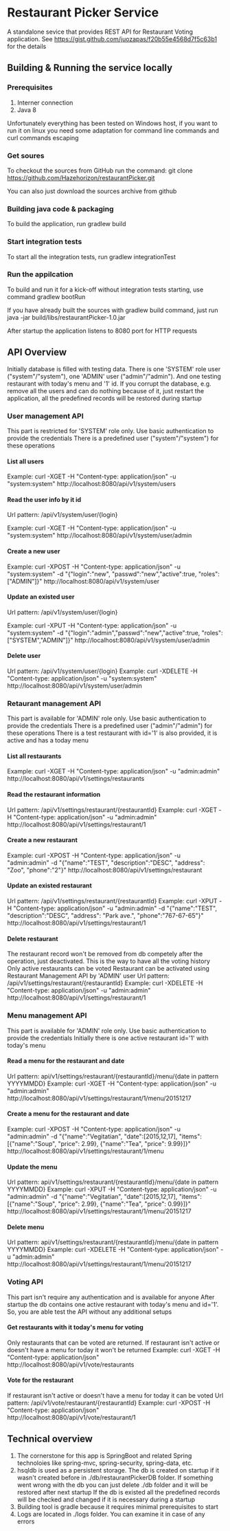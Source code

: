 # Restaurant Picker Service
A standalone sevice that provides REST API for Restaurant Voting application. See https://gist.github.com/juozapas/f20b55e4568d7f5c63b1 for the details

## Building & Running the service locally

### Prerequisites
  1. Interner connection
  2. Java 8

  Unfortunately everything has been tested on Windows host, if you want to run it on linux you need some adaptation for command line commands and curl commands escaping

### Get soures
  To checkout the sources from GitHub run the command:
  git clone https://github.com/Hazehorizon/restaurantPicker.git

  You can also just download the sources archive from github

### Building java code & packaging
  To build the application, run
  gradlew build

### Start integration tests
  To start all the integration tests, run
  gradlew integrationTest

### Run the appilcation
  To build and run it for a kick-off without integration tests starting, use command
  gradlew bootRun

  If you have already built the sources with gradlew build command, just run
  java -jar build/libs/restaurantPicker-1.0.jar

  After startup the application listens to 8080 port for HTTP requests

## API Overview
  Initially database is filled with testing data. There is one 'SYSTEM' role user ("system"/"system"), one 'ADMIN' user ("admin"/"admin").
  And one testing restaurant with today's menu and '1' id.
  If you corrupt the database, e.g. remove all the users and can do nothing because of it, just restart the application, all the predefined records will be restored during startup

### User management API
  This part is restricted for 'SYSTEM' role only. Use basic authentication to provide the credentials
  There is a predefined user ("system"/"system") for these operations

#### List all users 
  Example: curl -XGET -H "Content-type: application/json" -u "system:system" http://localhost:8080/api/v1/system/users

#### Read the user info by it id
  Url pattern: /api/v1/system/user/{login}

  Example: curl -XGET -H "Content-type: application/json" -u "system:system" http://localhost:8080/api/v1/system/user/admin

#### Create a new user
  Example: curl -XPOST -H "Content-type: application/json" -u "system:system" -d "{\"login\":\"new\", \"passwd\":\"new\",\"active\":true, \"roles\":[\"ADMIN\"]}" http://localhost:8080/api/v1/system/user

#### Update an existed user
  Url pattern: /api/v1/system/user/{login}

  Example: curl -XPUT -H "Content-type: application/json" -u "system:system" -d "{\"login\":\"admin\",\"passwd\":\"new\",\"active\":true, \"roles\":[\"SYSTEM\",\"ADMIN\"]}" http://localhost:8080/api/v1/system/user/admin

#### Delete user
  Url pattern: /api/v1/system/user/{login}
  Example: curl -XDELETE -H "Content-type: application/json" -u "system:system" http://localhost:8080/api/v1/system/user/admin

### Retaurant management API
  This part is available for 'ADMIN' role only. Use basic authentication to provide the credentials
  There is a predefined user ("admin"/"admin") for these operations
  There is a test restaurant with id='1' is also provided, it is active and has a today menu

#### List all restaurants
  Example: curl -XGET -H "Content-type: application/json" -u "admin:admin" http://localhost:8080/api/v1/settings/restaurants

#### Read the restaurant information
  Url pattern: /api/v1/settings/restaurant/{restaurantId}
  Example: curl -XGET -H "Content-type: application/json" -u "admin:admin" http://localhost:8080/api/v1/settings/restaurant/1

#### Create a new restaurant
  Example: curl -XPOST -H "Content-type: application/json" -u "admin:admin" -d "{\"name\":\"TEST\", \"description\":\"DESC\", \"address\": \"Zoo\", \"phone\":\"2\"}" http://localhost:8080/api/v1/settings/restaurant

#### Update an existed restaurant
  Url pattern: /api/v1/settings/restaurant/{restaurantId}
  Example: curl -XPUT -H "Content-type: application/json" -u "admin:admin" -d "{\"name\":\"TEST\", \"description\":\"DESC\", \"address\": \"Park ave.\", \"phone\":\"767-67-65\"}" http://localhost:8080/api/v1/settings/restaurant/1

#### Delete restaurant
  The restaurant record won't be removed from db competely after the operation, just deactivated. This is the way to have all the voting history
  Only active restaurants can be voted
  Restaurant can be activated using Restaurant Management API by 'ADMIN' user
  Url pattern: /api/v1/settings/restaurant/{restaurantId}
  Example: curl -XDELETE -H "Content-type: application/json" -u "admin:admin" http://localhost:8080/api/v1/settings/restaurant/1

### Menu management API
  This part is available for 'ADMIN' role only. Use basic authentication to provide the credentials
  Initially there is one active restaurant id='1' with today's menu

#### Read a menu for the restaurant and date
  Url pattern: api/v1/settings/restaurant/{restaurantId}/menu/{date in pattern YYYYMMDD}
  Example: curl -XGET -H "Content-type: application/json" -u "admin:admin" http://localhost:8080/api/v1/settings/restaurant/1/menu/20151217

#### Create a menu for the restaurant and date
  Example: curl -XPOST -H "Content-type: application/json" -u "admin:admin" -d "{\"name\":\"Vegitatian\", \"date\":[2015,12,17], \"items\":[{\"name\":\"Soup\", \"price\": 2.99}, {\"name\":\"Tea\", \"price\": 9.99}]}" http://localhost:8080/api/v1/settings/restaurant/1/menu

#### Update the menu
  Url pattern: api/v1/settings/restaurant/{restaurantId}/menu/{date in pattern YYYYMMDD}
  Example: curl -XPUT -H "Content-type: application/json" -u "admin:admin" -d "{\"name\":\"Vegitatian\", \"date\":[2015,12,17], \"items\":[{\"name\":\"Soup\", \"price\": 2.99}, {\"name\":\"Tea\", \"price\": 0.99}]}" http://localhost:8080/api/v1/settings/restaurant/1/menu/20151217

#### Delete menu
  Url pattern: api/v1/settings/restaurant/{restaurantId}/menu/{date in pattern YYYYMMDD}
  Example: curl -XDELETE -H "Content-type: application/json" -u "admin:admin" http://localhost:8080/api/v1/settings/restaurant/1/menu/20151217

### Voting API
  This part isn't require any authentication and is available for anyone
  After startup the db contains one active restaurant with today's menu and id='1'. So, you are able test the API without any additional setups

#### Get restaurants with it today's menu for voting
  Only restaurants that can be voted are returned. If restaurant isn't active or doesn't have a menu for today it won't be returned
  Example: curl -XGET -H "Content-type: application/json" http://localhost:8080/api/v1/vote/restaurants

#### Vote for the restaurant
  If restaurant isn't active or doesn't have a menu for today it can be voted
  Url pattern: /api/v1/vote/restaurant/{restaurantId}
  Example: curl -XPOST -H "Content-type: application/json" http://localhost:8080/api/v1/vote/restaurant/1

## Technical overview
  1. The cornerstone for this app is SpringBoot and related Spring technoloies like spring-mvc, spring-security, spring-data, etc.
  2. hsqldb is used as a persistent storage. The db is created on startup if it wasn't created before in ./db/restaurantPickerDB folder. If something went wrong with the db you can just delete ./db folder and it will be restored after next startup
     If the db is existed all the predefined records will be checked and changed if it is necessary during a startup
  3. Building tool is gradle because it requires minimal prerequisites to start
  4. Logs are located in ./logs folder. You can examine it in case of any errors